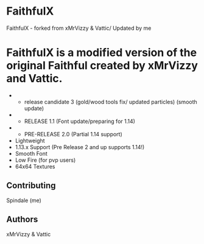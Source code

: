 # FaithfulX
FaithfulX - forked from xMrVizzy &amp; Vattic/ Updated by me
# FaithfulX is a modified version of the original Faithful created by xMrVizzy and Vattic.
+ - release candidate 3 (gold/wood tools fix/ updated particles) (smooth update)
+ - RELEASE 1.1 (Font update/preparing for 1.14)
+ - PRE-RELEASE 2.0 (Partial 1.14 support)
+ Lightweight
+ 1.13.x Support (Pre Release 2 and up supports 1.14!)
+ Smooth Font
+ Low Fire (for pvp users)
+ 64x64 Textures

## Contributing
Spindale (me)


## Authors
xMrVizzy & Vattic
